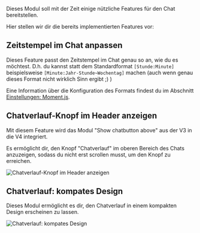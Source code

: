 Dieses Modul soll mit der Zeit einige nützliche Features für den Chat bereitstellen.

Hier stellen wir dir die bereits implementierten Features vor:

## Zeitstempel im Chat anpassen

Dieses Feature passt den Zeitstempel im Chat genau so an, wie du es möchtest. D.h. du kannst statt dem Standardformat `[Stunde:Minute]` beispielsweise `[Minute:Jahr-Stunde~Wochentag]` machen (auch wenn genau dieses Format nicht wirklich Sinn ergibt ;) )

Eine Information über die Konfiguration des Formats findest du im Abschnitt [Einstellungen: Moment.js](../../settings.md#moment-js).

## Chatverlauf-Knopf im Header anzeigen

Mit diesem Feature wird das Modul "Show chatbutton above" aus der V3 in die V4 integriert.

Es ermöglicht dir, den Knopf "Chatverlauf" im oberen Bereich des Chats anzuzeigen, sodass du nicht erst scrollen musst, um den Knopf zu erreichen.

![Chatverlauf-Knopf im Header anzeigen](./cloneHistoryBtnToHeader.png)

## Chatverlauf: kompates Design

Dieses Modul ermöglicht es dir, den Chatverlauf in einem kompakten Design erscheinen zu lassen.

![Chatverlauf: kompates Design](./lightDesignChatHistory.png)
